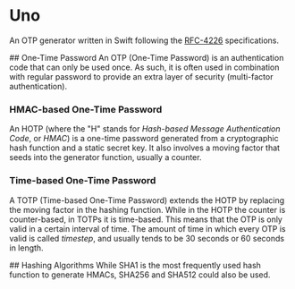 # Uno

An OTP generator written in Swift following the [RFC-4226](https://datatracker.ietf.org/doc/html/rfc4226) specifications.

## One-Time Password
An OTP (One-Time Password) is an authentication code that can only be used once. As such, it is often used in combination with regular password to provide an extra layer of security (multi-factor authentication).
 
### HMAC-based One-Time Password
An HOTP (where the "H" stands for _Hash-based Message Authentication Code_, or _HMAC_) is a one-time password generated from a cryptographic hash function and a static secret key. It also involves a moving factor that seeds into the generator function, usually a counter. 

### Time-based One-Time Password
A TOTP (Time-based One-Time Password) extends the HOTP by replacing the moving factor in the hashing function. While in the HOTP the counter is counter-based, in TOTPs it is time-based. This means that the OTP is only valid in a certain interval of time.
The amount of time in which every OTP is valid is called _timestep_, and usually tends to be 30 seconds or 60 seconds in length.

## Hashing Algorithms
While SHA1 is the most frequently used hash function to generate HMACs, SHA256 and SHA512 could also be used.
